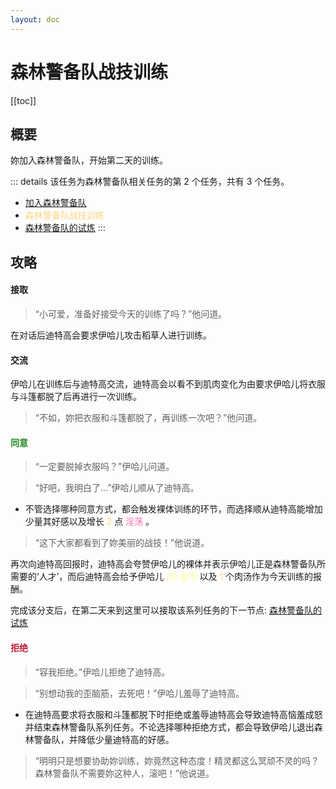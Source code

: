 ```yaml
---
layout: doc
---
```


# 森林警备队战技训练

[[toc]]

## 概要

妳加入森林警备队，开始第二天的训练。

::: details 该任务为森林警备队相关任务的第 2 个任务，共有 3 个任务。
- [加入森林警备队](forest-squad-join)
- <span style="color: #ffd580">森林警备队战技训练</span>
- [森林警备队的试炼](forest-squad-final-training)
:::

## 攻略

#### 接取

> “小可爱，准备好接受今天的训练了吗？”他问道。

在对话后迪特高会要求伊哈儿攻击稻草人进行训练。

#### 交流

伊哈儿在训练后与迪特高交流，迪特高会以看不到肌肉变化为由要求伊哈儿将衣服与斗篷都脱了后再进行一次训练。

> “不如，妳把衣服和斗篷都脱了，再训练一次吧？”他问道。

#### <span style="color: #228b22">同意</span>

> “一定要脱掉衣服吗？”伊哈儿问道。

> “好吧，我明白了…”伊哈儿顺从了迪特高。

- 不管选择哪种同意方式，都会触发裸体训练的环节，而选择顺从迪特高能增加少量其好感以及增长 <span style="color: #ffd580">2</span> 点 <span style="color: #ff69b4">淫荡</span> 。

> “这下大家都看到了妳美丽的战技！”他说道。

再次向迪特高回报时，迪特高会夸赞伊哈儿的裸体并表示伊哈儿正是森林警备队所需要的‘人才’，而后迪特高会给予伊哈儿 <span style="color: #ffff8f">20 金币</span> 以及 <span style="color: #ffd580">1</span> 个肉汤作为今天训练的报酬。

完成该分支后，在第二天来到这里可以接取该系列任务的下一节点: [森林警备队的试炼](forest-squad-final-training)

#### <span style="color: #c41e3a">拒绝</span>

> “容我拒绝。”伊哈儿拒绝了迪特高。

> “别想动我的歪脑筋，去死吧！”伊哈儿羞辱了迪特高。

- 在迪特高要求将衣服和斗篷都脱下时拒绝或羞辱迪特高会导致迪特高恼羞成怒并结束森林警备队系列任务。不论选择哪种拒绝方式，都会导致伊哈儿退出森林警备队，并降低少量迪特高的好感。

> “明明只是想要协助妳训练，妳竟然这种态度！精灵都这么冥顽不灵的吗？森林警备队不需要妳这种人，滚吧！”他说道。
